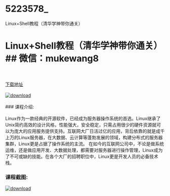 # 5223578_
Linux+Shell教程（清华学神带你通关）
# Linux+Shell教程（清华学神带你通关）## 微信：mukewang8
<br/></br>[下载地址](http://www.36tz.cn/article/5223578 "下载地址")
<br/></br>[![download](http://36tz.cn/muke_img/2022_04_1-18-300x159.png "下载地址")](http://www.36tz.cn/article/5223578 "下载地址")
<br/></br>### 课程介绍:<br/></br>Linux作为一款经典的开源软件，已经成为服务器操作系统的首选。Linux继承了Unix简约高效的设计风格，性能强大，安全稳定，只需占用很少的硬件资源就可以为庞大的应用服务提供支持。互联网大厂日活过亿的应用，背后依靠的就是成千上万的Linux服务器，在大数据、云计算等蓬勃发展的领域，构建分布式的服务器集群，Linux更是占据了操作系统的主流。
在如今的互联网公司中，不论是做系统运维，还是做应用开发、大数据处理，都需要对服务器进行操作管理，Linux成为了不可或缺的技能。在各个大厂的招聘职位中，Linux更是开发人员的必备技术栈。

### 课程截图:
[![download](http://36tz.cn/muke_img/2022_04_2-19.png "下载地址")](http://www.36tz.cn/article/5223578 "下载地址")
